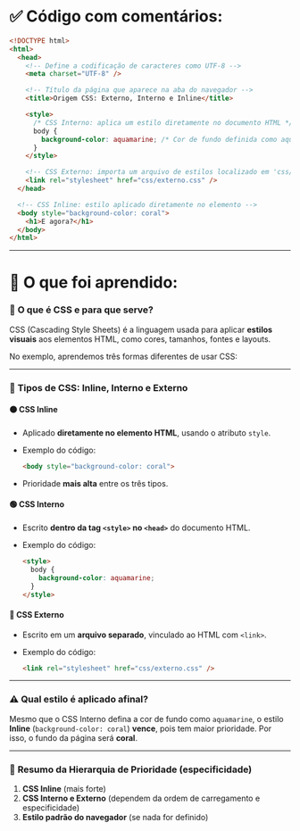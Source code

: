 # ✅ Código com comentários:

```html
<!DOCTYPE html>
<html>
  <head>
    <!-- Define a codificação de caracteres como UTF-8 -->
    <meta charset="UTF-8" />

    <!-- Título da página que aparece na aba do navegador -->
    <title>Origem CSS: Externo, Interno e Inline</title>

    <style>
      /* CSS Interno: aplica um estilo diretamente no documento HTML */
      body {
        background-color: aquamarine; /* Cor de fundo definida como aquamarine */
      }
    </style>

    <!-- CSS Externo: importa um arquivo de estilos localizado em 'css/externo.css' -->
    <link rel="stylesheet" href="css/externo.css" />
  </head>

  <!-- CSS Inline: estilo aplicado diretamente no elemento -->
  <body style="background-color: coral">
    <h1>E agora?</h1>
  </body>
</html>
```

---

# 📘 O que foi aprendido:

### 🎨 **O que é CSS e para que serve?**

CSS (Cascading Style Sheets) é a linguagem usada para aplicar **estilos visuais** aos elementos HTML, como cores, tamanhos, fontes e layouts.

No exemplo, aprendemos três formas diferentes de usar CSS:

---

### 🧩 **Tipos de CSS: Inline, Interno e Externo**

#### 🟠 **CSS Inline**

* Aplicado **diretamente no elemento HTML**, usando o atributo `style`.
* Exemplo do código:

  ```html
  <body style="background-color: coral">
  ```
* Prioridade **mais alta** entre os três tipos.

#### 🟢 **CSS Interno**

* Escrito **dentro da tag `<style>` no `<head>`** do documento HTML.
* Exemplo do código:

  ```html
  <style>
    body {
      background-color: aquamarine;
    }
  </style>
  ```

#### 🔵 **CSS Externo**

* Escrito em um **arquivo separado**, vinculado ao HTML com `<link>`.
* Exemplo do código:

  ```html
  <link rel="stylesheet" href="css/externo.css" />
  ```

---

### ⚠️ **Qual estilo é aplicado afinal?**

Mesmo que o CSS Interno defina a cor de fundo como `aquamarine`, o estilo **Inline** (`background-color: coral`) **vence**, pois tem maior prioridade. Por isso, o fundo da página será **coral**.

---

### 🧠 **Resumo da Hierarquia de Prioridade (especificidade)**

1. **CSS Inline** (mais forte)
2. **CSS Interno e Externo** (dependem da ordem de carregamento e especificidade)
3. **Estilo padrão do navegador** (se nada for definido)